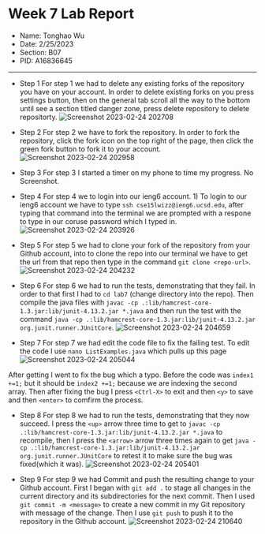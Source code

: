# Week 7 Lab Report
* Name: Tonghao Wu
* Date: 2/25/2023
* Section: B07
* PID: A16836645

***

* Step 1
  For step 1 we had to delete any existing forks of the repository you have on your account. 
  In order to delete existing forks on you press settings button, then on the general tab scroll all the way to the bottom until see a section titled danger zone, press delete repository to delete repositorty.
  ![Screenshot 2023-02-24 202708](https://user-images.githubusercontent.com/61090478/221338006-56c8003a-05d6-4039-979b-39774c410edc.png)

* Step 2
  For step 2 we have to fork the repository. In order to fork the repository, click the fork icon on the top right of the page, then click the green fork button to fork it to your account.
  ![Screenshot 2023-02-24 202958](https://user-images.githubusercontent.com/61090478/221338239-570d2ef5-9d49-4c8b-a2c7-050a819d32ae.png)

* Step 3
  For step 3 I started a timer on my phone to time my progress. No Screenshot.
  
 * Step 4
  For step 4 we to login into our ieng6 account. 1) To login to our ieng6 account we have to type `ssh cse15lwizz@ieng6.ucsd.edu`, after typing that command into the terminal we are prompted with a respone to type in our coruse password which I typed in.
    ![Screenshot 2023-02-24 203926](https://user-images.githubusercontent.com/61090478/221338545-0809c3ef-2305-4c54-9838-df22fd9ea276.png)
    
 * Step 5
   For step 5 we had to clone your fork of the repository from your Github account, into to clone the repo into our terminal we have to get the url from that repo then type in the command `git clone <repo-url>`.
![Screenshot 2023-02-24 204232](https://user-images.githubusercontent.com/61090478/221338626-6cf2eb7c-afa9-4888-8223-8ca1c2d38c5a.png)

* Step 6
  For step 6 we had to run the tests, demonstrating that they fail. In order to that first I had to `cd lab7` (change directory into the repo). Then compile the java files with `javac -cp .:lib/hamcrest-core-1.3.jar:lib/junit-4.13.2.jar *.java` and then run the test with the command `java -cp .:lib/hamcrest-core-1.3.jar:lib/junit-4.13.2.jar org.junit.runner.JUnitCore`.
![Screenshot 2023-02-24 204659](https://user-images.githubusercontent.com/61090478/221338822-02120120-07e5-4114-8949-89bc1d3e77f0.png)

* Step 7 
  For step 7 we had edit the code file to fix the failing test. To edit the code I use `nano ListExamples.java` which pulls up this page 
![Screenshot 2023-02-24 205044](https://user-images.githubusercontent.com/61090478/221338922-4faa013a-4ce2-4855-8d70-f071654e5e4d.png)


After getting I went to fix the bug which a typo. Before the code was `index1 +=1;` but it should be `index2 +=1;` because we are indexing the second array. 
Then after fixing the bug I press `<Ctrl-X>` to exit and then `<y>` to save and then `<enter>` to comfirm the process.

* Step 8
  For step 8 we had to run the tests, demonstrating that they now succeed. I press the `<up>` arrow three time to get to `javac -cp .:lib/hamcrest-core-1.3.jar:lib/junit-4.13.2.jar *.java` to recompile, then I press the `<arrow>` arrow three times again to get `java -cp .:lib/hamcrest-core-1.3.jar:lib/junit-4.13.2.jar org.junit.runner.JUnitCore` to retest it to make sure the bug was fixed(which it was).
![Screenshot 2023-02-24 205401](https://user-images.githubusercontent.com/61090478/221339098-bc361708-5807-44ab-a565-721ccb8ded92.png)

* Step 9
 For step 9 we had Commit and push the resulting change to your Github account. First I began with `git add .` to stage all changes in the current directory and its subdirectories for the next commit. Then I used `git commit -m <message>` to create a new commit in my Git repository with message of the change. Then I use `git push` to push it to the repository in the Github account.
![Screenshot 2023-02-24 210640](https://user-images.githubusercontent.com/61090478/221339457-a12ebc7c-558a-4816-9b8c-b5035daaf432.png)
